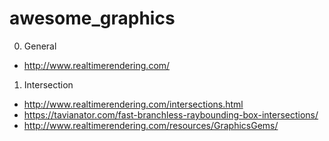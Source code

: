 # awesome_graphics

0. General
- http://www.realtimerendering.com/

1. Intersection

- http://www.realtimerendering.com/intersections.html
- https://tavianator.com/fast-branchless-raybounding-box-intersections/
- http://www.realtimerendering.com/resources/GraphicsGems/
